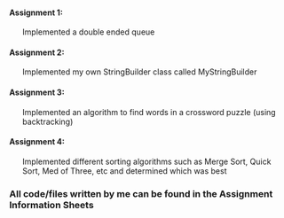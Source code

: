 <h4>Assignment 1:</h4>
<ul>Implemented a double ended queue</ul>
<h4>Assignment 2:</h4>
<ul>Implemented my own StringBuilder class called MyStringBuilder</ul>
<h4>Assignment 3:</h4>
<ul>Implemented an algorithm to find words in a crossword puzzle (using backtracking)</ul>
<h4>Assignment 4:</h4>
<ul>Implemented different sorting algorithms such as Merge Sort, Quick Sort, Med of Three, etc and determined which was best</ul>

<h3>All code/files written by me can be found in the Assignment Information Sheets</h3>
